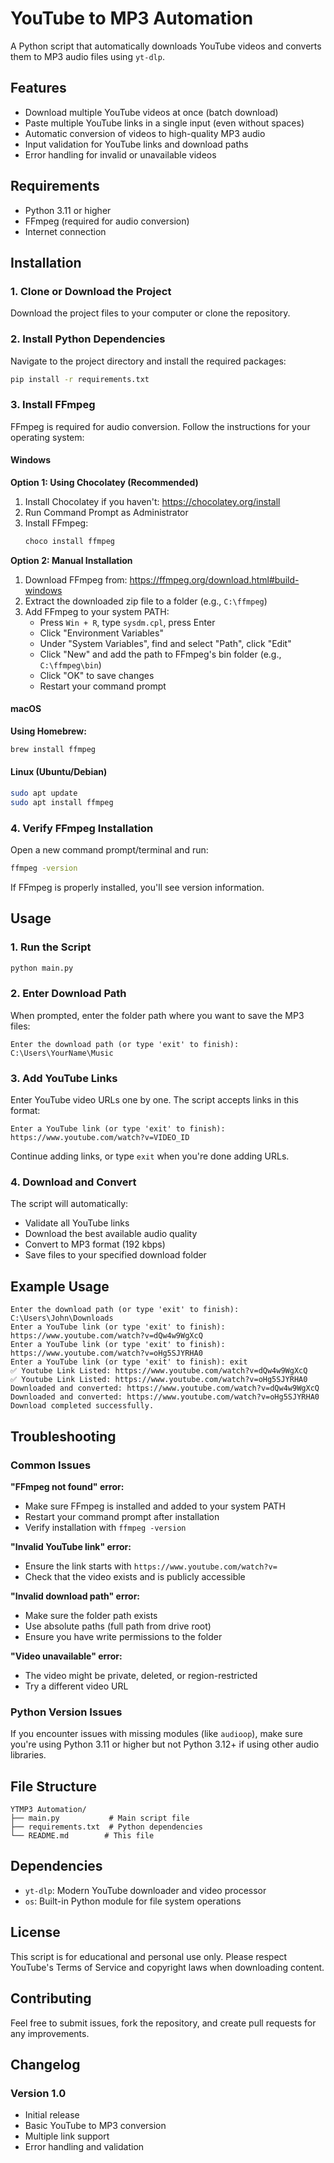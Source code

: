 # YouTube to MP3 Automation

A Python script that automatically downloads YouTube videos and converts them to MP3 audio files using `yt-dlp`.

## Features

-   Download multiple YouTube videos at once (batch download)
-   Paste multiple YouTube links in a single input (even without spaces)
-   Automatic conversion of videos to high-quality MP3 audio
-   Input validation for YouTube links and download paths
-   Error handling for invalid or unavailable videos

## Requirements

-   Python 3.11 or higher
-   FFmpeg (required for audio conversion)
-   Internet connection

## Installation

### 1. Clone or Download the Project

Download the project files to your computer or clone the repository.

### 2. Install Python Dependencies

Navigate to the project directory and install the required packages:

```bash
pip install -r requirements.txt
```

### 3. Install FFmpeg

FFmpeg is required for audio conversion. Follow the instructions for your operating system:

#### Windows

**Option 1: Using Chocolatey (Recommended)**

1. Install Chocolatey if you haven't: https://chocolatey.org/install
2. Run Command Prompt as Administrator
3. Install FFmpeg:
    ```bash
    choco install ffmpeg
    ```

**Option 2: Manual Installation**

1. Download FFmpeg from: https://ffmpeg.org/download.html#build-windows
2. Extract the downloaded zip file to a folder (e.g., `C:\ffmpeg`)
3. Add FFmpeg to your system PATH:
    - Press `Win + R`, type `sysdm.cpl`, press Enter
    - Click "Environment Variables"
    - Under "System Variables", find and select "Path", click "Edit"
    - Click "New" and add the path to FFmpeg's bin folder (e.g., `C:\ffmpeg\bin`)
    - Click "OK" to save changes
    - Restart your command prompt

#### macOS

**Using Homebrew:**

```bash
brew install ffmpeg
```

#### Linux (Ubuntu/Debian)

```bash
sudo apt update
sudo apt install ffmpeg
```

### 4. Verify FFmpeg Installation

Open a new command prompt/terminal and run:

```bash
ffmpeg -version
```

If FFmpeg is properly installed, you'll see version information.

## Usage

### 1. Run the Script

```bash
python main.py
```

### 2. Enter Download Path

When prompted, enter the folder path where you want to save the MP3 files:

```
Enter the download path (or type 'exit' to finish): C:\Users\YourName\Music
```

### 3. Add YouTube Links

Enter YouTube video URLs one by one. The script accepts links in this format:

```
Enter a YouTube link (or type 'exit' to finish): https://www.youtube.com/watch?v=VIDEO_ID
```

Continue adding links, or type `exit` when you're done adding URLs.

### 4. Download and Convert

The script will automatically:

-   Validate all YouTube links
-   Download the best available audio quality
-   Convert to MP3 format (192 kbps)
-   Save files to your specified download folder

## Example Usage

```
Enter the download path (or type 'exit' to finish): C:\Users\John\Downloads
Enter a YouTube link (or type 'exit' to finish): https://www.youtube.com/watch?v=dQw4w9WgXcQ
Enter a YouTube link (or type 'exit' to finish): https://www.youtube.com/watch?v=oHg5SJYRHA0
Enter a YouTube link (or type 'exit' to finish): exit
✅ Youtube Link Listed: https://www.youtube.com/watch?v=dQw4w9WgXcQ
✅ Youtube Link Listed: https://www.youtube.com/watch?v=oHg5SJYRHA0
Downloaded and converted: https://www.youtube.com/watch?v=dQw4w9WgXcQ
Downloaded and converted: https://www.youtube.com/watch?v=oHg5SJYRHA0
Download completed successfully.
```

## Troubleshooting

### Common Issues

**"FFmpeg not found" error:**

-   Make sure FFmpeg is installed and added to your system PATH
-   Restart your command prompt after installation
-   Verify installation with `ffmpeg -version`

**"Invalid YouTube link" error:**

-   Ensure the link starts with `https://www.youtube.com/watch?v=`
-   Check that the video exists and is publicly accessible

**"Invalid download path" error:**

-   Make sure the folder path exists
-   Use absolute paths (full path from drive root)
-   Ensure you have write permissions to the folder

**"Video unavailable" error:**

-   The video might be private, deleted, or region-restricted
-   Try a different video URL

### Python Version Issues

If you encounter issues with missing modules (like `audioop`), make sure you're using Python 3.11 or higher but not Python 3.12+ if using other audio libraries.

## File Structure

```
YTMP3 Automation/
├── main.py           # Main script file
├── requirements.txt  # Python dependencies
└── README.md        # This file
```

## Dependencies

-   `yt-dlp`: Modern YouTube downloader and video processor
-   `os`: Built-in Python module for file system operations

## License

This script is for educational and personal use only. Please respect YouTube's Terms of Service and copyright laws when downloading content.

## Contributing

Feel free to submit issues, fork the repository, and create pull requests for any improvements.

## Changelog

### Version 1.0

-   Initial release
-   Basic YouTube to MP3 conversion
-   Multiple link support
-   Error handling and validation
